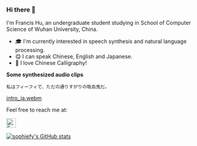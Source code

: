 ### Hi there 👋

I'm Francis Hu, an undergraduate student studying in School of Computer Science of Wuhan University, China.

- 🎓 I'm currently interested in speech synthesis and natural language processing.
- 😋 I can speak Chinese, English and Japanese.
- 🍵 I love Chinese Calligraphy!


**Some synthesized audio clips**
  
```
私はフィーフィで、ただの通りすがりの吸血鬼だ。
```
[intro_ja.webm](https://github.com/sophiefy/sophiefy/assets/87693204/58da8a0e-3ddb-4b79-9de9-ecc43bb634db)


Feel free to reach me at:

<p> 
  <a href="mailto:franciskomizu@gmail.com"> <img src="https://img.shields.io/badge/gmail-%23D14836.svg?&style=plastic&logo=gmail&logoColor=white" height="25px" alt="Email">
</p> 

[![sophiefy's GitHub stats](https://github-readme-stats.vercel.app/api?username=sophiefy&show_icons=true&theme=tokyonight)](https://github.com/sophiefy/github-readme-stats)
